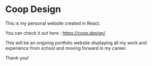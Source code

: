 # Coop Design

This is my personal website created in React. 

You can check it out here : https://coop.design/

This will be an ongoing portfolio website displaying all my work and experience from school and moving forward in my career. 

Thank you! 
